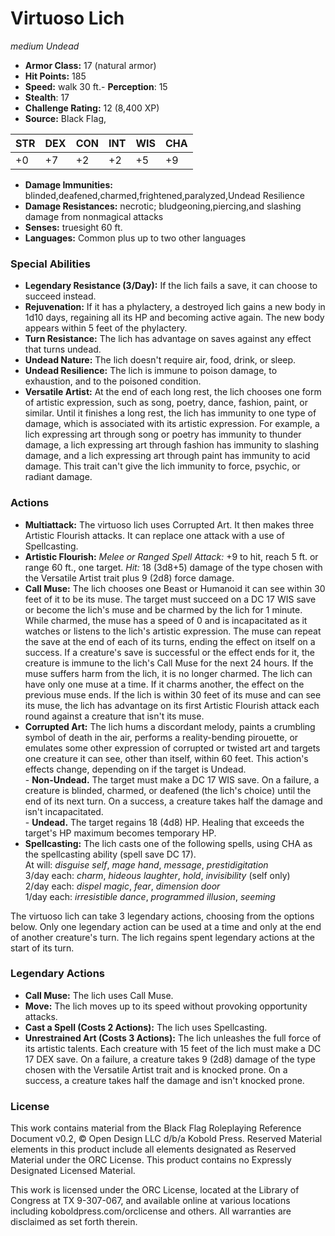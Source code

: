 # Virtuoso Lich

*medium* *Undead*

- **Armor Class:** 17 (natural armor)
- **Hit Points:** 185 
- **Speed:** walk 30 ft.- **Perception**: 15
- **Stealth**: 17
- **Challenge Rating:** 12 (8,400 XP)
- **Source:** Black Flag,

| STR | DEX | CON | INT | WIS | CHA |
| --- | --- | --- | --- | --- | --- |
| +0 | +7 | +2 | +2 | +5 | +9 |

- **Damage Immunities:** blinded,deafened,charmed,frightened,paralyzed,Undead Resilience
- **Damage Resistances:** necrotic; bludgeoning,piercing,and slashing damage from nonmagical attacks
- **Senses:** truesight 60 ft.
- **Languages:** Common plus up to two other languages

### Special Abilities

- **Legendary Resistance (3/Day):** If the lich fails a save, it can choose to succeed instead.
- **Rejuvenation:** If it has a phylactery, a destroyed lich gains a new body in 1d10 days, regaining all its HP and becoming active again. The new body appears within 5 feet of the phylactery.
- **Turn Resistance:** The lich has advantage on saves against any effect that turns undead.
- **Undead Nature:** The lich doesn't require air, food, drink, or sleep.
- **Undead Resilience:** The lich is immune to poison damage, to exhaustion, and to the poisoned condition.
- **Versatile Artist:** At the end of each long rest, the lich chooses one form of artistic expression, such as song, poetry, dance, fashion, paint, or similar. Until it finishes a long rest, the lich has immunity to one type of damage, which is associated with its artistic expression. For example, a lich expressing art through song or poetry has immunity to thunder damage, a lich expressing art through fashion has immunity to slashing damage, and a lich expressing art through paint has immunity to acid damage. This trait can't give the lich immunity to force, psychic, or radiant damage.

### Actions

- **Multiattack:** The virtuoso lich uses Corrupted Art. It then makes three Artistic Flourish attacks. It can replace one attack with a use of Spellcasting.
- **Artistic Flourish:** _Melee or Ranged Spell Attack:_ +9 to hit, reach 5 ft. or range 60 ft., one target. _Hit:_ 18 (3d8+5) damage of the type chosen with the Versatile Artist trait plus 9 (2d8) force damage.
- **Call Muse:** The lich chooses one Beast or Humanoid it can see within 30 feet of it to be its muse. The target must succeed on a DC 17 WIS save or become the lich's muse and be charmed by the lich for 1 minute. While charmed, the muse has a speed of 0 and is incapacitated as it watches or listens to the lich's artistic expression. The muse can repeat the save at the end of each of its turns, ending the effect on itself on a success. If a creature's save is successful or the effect ends for it, the creature is immune to the lich's Call Muse for the next 24 hours. If the muse suffers harm from the lich, it is no longer charmed. The lich can have only one muse at a time. If it charms another, the effect on the previous muse ends. If the lich is within 30 feet of its muse and can see its muse, the lich has advantage on its first Artistic Flourish attack each round against a creature that isn't its muse.
- **Corrupted Art:** The lich hums a discordant melody, paints a crumbling symbol of death in the air, performs a reality-bending pirouette, or emulates some other expression of corrupted or twisted art and targets one creature it can see, other than itself, within 60 feet. This action's effects change, depending on if the target is Undead.<br>- **Non-Undead.** The target must make a DC 17 WIS save. On a failure, a creature is blinded, charmed, or deafened (the lich's choice) until the end of its next turn. On a success, a creature takes half the damage and isn't incapacitated.<br>- **Undead.** The target regains 18 (4d8) HP. Healing that exceeds the target's HP maximum becomes temporary HP.
- **Spellcasting:** The lich casts one of the following spells, using CHA as the spellcasting ability (spell save DC 17).<br>At will: _disguise self_, _mage hand_, _message_, _prestidigitation_<br>3/day each: _charm_, _hideous laughter_, _hold_, _invisibility_ (self only)<br>2/day each: _dispel magic_, _fear_, _dimension door_<br>1/day each: _irresistible dance_, _programmed illusion_, _seeming_

The virtuoso lich can take 3 legendary actions, choosing from the options below. Only one legendary action can be used at a time and only at the end of another creature's turn. The lich regains spent legendary actions at the start of its turn.

### Legendary Actions

- **Call Muse:** The lich uses Call Muse.
- **Move:** The lich moves up to its speed without provoking opportunity attacks.
- **Cast a Spell (Costs 2 Actions):** The lich uses Spellcasting.
- **Unrestrained Art (Costs 3 Actions):** The lich unleashes the full force of its artistic talents. Each creature with 15 feet of the lich must make a DC 17 DEX save. On a failure, a creature takes 9 (2d8) damage of the type chosen with the Versatile Artist trait and is knocked prone. On a success, a creature takes half the damage and isn't knocked prone.


### License

This work contains material from the Black Flag Roleplaying Reference Document v0.2, © Open Design LLC d/b/a Kobold Press. Reserved Material elements in this product include all elements designated as Reserved Material under the ORC License. This product contains no Expressly Designated Licensed Material.

This work is licensed under the ORC License, located at the Library of Congress at TX 9-307-067, and available online at various locations including koboldpress.com/orclicense and others. All warranties are disclaimed as set forth therein.
